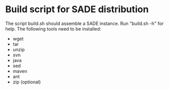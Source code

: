 Build script for SADE distribution
==================================

The script build.sh should assemble a SADE instance. Run "build.sh -h" for help.
The following tools need to be installed:

 - wget
 - tar
 - unzip
 - svn
 - java
 - sed
 - maven
 - ant
 - zip (optional)
